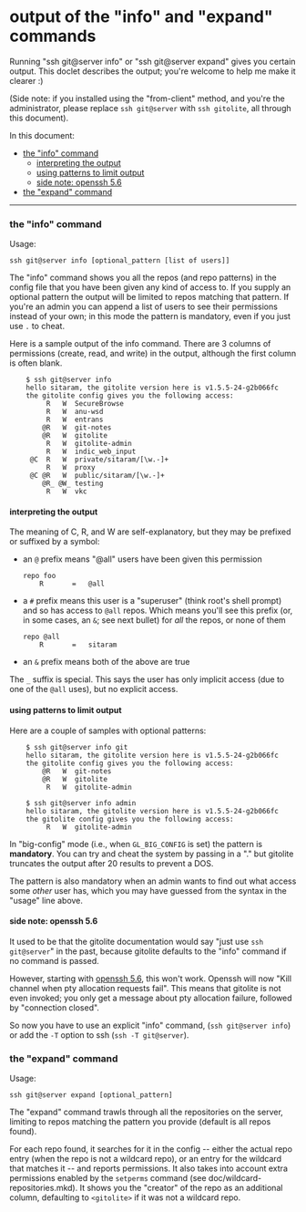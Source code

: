 # output of the "info" and "expand" commands

Running "ssh git@server info" or "ssh git@server expand" gives you certain
output.  This doclet describes the output; you're welcome to help me make it
clearer :)

(Side note: if you installed using the "from-client" method, and you're the
administrator, please replace `ssh git@server` with `ssh gitolite`, all
through this document).

In this document:

  * <a href="#_the_info_command">the "info" command</a>
      * <a href="#_interpreting_the_output">interpreting the output</a>
      * <a href="#_using_patterns_to_limit_output">using patterns to limit output</a>
      * <a href="#_side_note_openssh_5_6">side note: openssh 5.6</a>
  * <a href="#_the_expand_command">the "expand" command</a>

----

<a name="_the_info_command"></a>

### the "info" command

Usage:

    ssh git@server info [optional_pattern [list of users]]

The "info" command shows you all the repos (and repo patterns) in the config
file that you have been given any kind of access to.  If you supply an
optional pattern the output will be limited to repos matching that pattern.
If you're an admin you can append a list of users to see their permissions
instead of your own; in this mode the pattern is mandatory, even if you just
use `.` to cheat.

Here is a sample output of the info command.  There are 3 columns of
permissions (create, read, and write) in the output, although the first column
is often blank.

        $ ssh git@server info
        hello sitaram, the gitolite version here is v1.5.5-24-g2b066fc
        the gitolite config gives you the following access:
             R   W 	SecureBrowse
             R   W 	anu-wsd
             R   W 	entrans
            @R   W 	git-notes
            @R   W 	gitolite
             R   W 	gitolite-admin
             R   W 	indic_web_input
         @C  R   W 	private/sitaram/[\w.-]+
             R   W 	proxy
         @C @R   W 	public/sitaram/[\w.-]+
            @R_ @W_	testing
             R   W 	vkc

<a name="_interpreting_the_output"></a>

#### interpreting the output

The meaning of C, R, and W are self-explanatory, but they may be prefixed or
suffixed by a symbol:

  * an `@` prefix means "@all" users have been given this permission

        repo foo
            R       =   @all

  * a `#` prefix means this user is a "superuser" (think root's shell prompt)
    and so has access to `@all` repos.  Which means you'll see this prefix
    (or, in some cases, an `&`; see next bullet) for *all* the repos, or none
    of them

        repo @all
            R       =   sitaram

  * an `&` prefix means both of the above are true

The `_` suffix is special.  This says the user has only implicit access (due
to one of the `@all` uses), but no explicit access.

<a name="_using_patterns_to_limit_output"></a>

#### using patterns to limit output

Here are a couple of samples with optional patterns:

        $ ssh git@server info git
        hello sitaram, the gitolite version here is v1.5.5-24-g2b066fc
        the gitolite config gives you the following access:
            @R   W 	git-notes
            @R   W 	gitolite
             R   W 	gitolite-admin

        $ ssh git@server info admin
        hello sitaram, the gitolite version here is v1.5.5-24-g2b066fc
        the gitolite config gives you the following access:
             R   W 	gitolite-admin

In "big-config" mode (i.e., when `GL_BIG_CONFIG` is set) the pattern is
**mandatory**.  You can try and cheat the system by passing in a "." but
gitolite truncates the output after 20 results to prevent a DOS.

The pattern is also mandatory when an admin wants to find out what access some
*other* user has, which you may have guessed from the syntax in the "usage"
line above.

<a name="_side_note_openssh_5_6"></a>

#### side note: openssh 5.6

It used to be that the gitolite documentation would say "just use `ssh
git@server`" in the past, because gitolite defaults to the "info" command if
no command is passed.

However, starting with [openssh 5.6][openssh56], this won't work.  Openssh
will now "Kill channel when pty allocation requests fail".  This means that
gitolite is not even invoked; you only get a message about pty allocation
failure, followed by "connection closed".

So now you have to use an explicit "info" command, (`ssh git@server info`) or
add the `-T` option to ssh (`ssh -T git@server`).

[openssh56]: http://www.openssh.org/txt/release-5.6

<a name="_the_expand_command"></a>

### the "expand" command

Usage:

    ssh git@server expand [optional_pattern]

The "expand" command trawls through all the repositories on the server,
limiting to repos matching the pattern you provide (default is all repos
found).

For each repo found, it searches for it in the config -- either the actual
repo entry (when the repo is not a wildcard repo), or an entry for the
wildcard that matches it -- and reports permissions.  It also takes into
account extra permissions enabled by the `setperms` command (see
doc/wildcard-repositories.mkd).  It shows you the "creator" of the repo as
an additional column, defaulting to `<gitolite>` if it was not a wildcard
repo.
